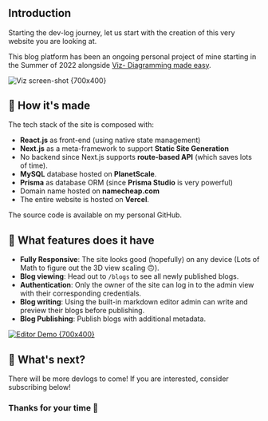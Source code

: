 #

## **Introduction**

Starting the dev-log journey, let us start with the creation of this very website you are looking at.

This blog platform has been an ongoing personal project of mine starting in the Summer of 2022 alongside [Viz- Diagramming made easy](https://viz.nathanluong.me).

![Viz screen-shot {700x400}](/viz-screenshot.png)

## **🤔 How it's made**

The tech stack of the site is composed with:

- **React.js** as front-end (using native state management)
- **Next.js** as a meta-framework to support **Static Site Generation**
- No backend since Next.js supports **route-based API** (which saves lots of time).
- **MySQL** database hosted on **PlanetScale**.
- **Prisma** as database ORM (since **Prisma Studio** is very powerful)
- Domain name hosted on **namecheap.com**
- The entire website is hosted on **Vercel**.

The source code is available on my personal GitHub.

## **🤔 What features does it have**

- **Fully Responsive**: The site looks good (hopefully) on any device (Lots of Math to figure out the 3D view scaling 🙃).
- **Blog viewing**: Head out to `/blogs` to see all newly published blogs.
- **Authentication**: Only the owner of the site can log in to the admin view with their corresponding credentials.
- **Blog writing**: Using the built-in markdown editor admin can write and preview their blogs before publishing.
- **Blog Publishing**: Publish blogs with additional metadata.

[![Editor Demo {700x400}](/posts/portfolio-dev-log/demo.png)](https://www.youtube.com/watch?v=88Jv7J4yjU4)

## **🤔 What's next?**

There will be more devlogs to come! If you are interested, consider subscribing below!

### Thanks for your time 🥐
